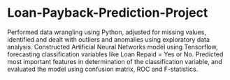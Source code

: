 # Loan-Payback-Prediction-Project
Performed data wrangling using Python, adjusted for missing values, identified and dealt with outliers and anomalies using exploratory data analysis.  Constructed Artificial Neural Networks model using Tensorflow, forecasting classification variables like Loan Repaid = Yes or No. Predicted most important features in determination of the classification variable, and evaluated the model using confusion matrix, ROC and F-statistics.
